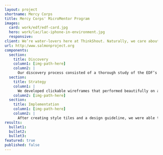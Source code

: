 ```yaml
---
layout: project
shortname: Mercy Corps
title: Mercy Corps' MicroMentor Program
images:
  card: work/edf/edf-card.jpg
  hero: work/lac/lac-iphone-in-environment.jpg
  responsive:
client: We’re water-lovers here at ThinkShout. Naturally, we care about what lives in them as well. So when we met with the Environmental Defense Fund to talk about seafood preservation, we were all ears. Through science and economics, they advocate for seafood preservation and conscientious seafood consumption, and EDF wanted to be able to reach consumers whether they were at home or at the market.  Working with their internal development team, we set about redesigning the user experience for the Seafood Selector, a long-standing consumer advocacy tool. 
url: http:/www.salmonproject.org
components:
  section:
    title: Discovery
    column1: [img-path-here]
    column2: |
      Our discovery process consisted of a thorough study of the EDF’s target audiences and the creation of a performance benchmark based on existing analytics.  We also reached out to stakeholders to get a better sense of what visual impact they wanted to make with this tool. 
  section:
    title: Strategy
    column1: |
      We developed clickable wireframes that performed beautifully on a variety of devices. As usual, our mobile-first approach ensured that users could easily navigate the tool no matter how they chose to browse. 
    column2: [img-path-here]
  section:
    title: Implementation
    column1: [img-path-here]
    column2: |
      After creating style tiles and a design guideline, we were able to successfully hand it off to the internal development team and help re-introduce the Seafood Selector to the world. The result was a highly interactive, easy-to-use chart that informed consumers about the economic impact of their seafood choice as well as the contaminants often found in those fish. 
results:
  bullet1: 
  bullet2: 
  bullet3: 
featured: true
published: false
---
```



